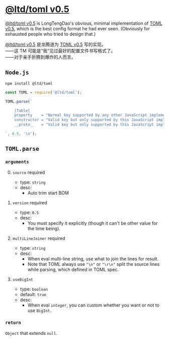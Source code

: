 
[node]: https://www.npmjs.com/package/@ltd/toml
[spec-en]: https://github.com/toml-lang/toml/blob/master/versions/en/toml-v0.5.0.md "Tom's Obvious, Minimal Language"
[spec-cn]: https://github.com/toml-lang/toml/blob/master/versions/cn/toml-v0.5.0.md "汤姆的简明语言"

[@ltd/toml v0.5][node]
======================

[@ltd/toml v0.5][node] is LongTengDao's obvious, minimal implementation of [TOML v0.5][spec-en],
which is the best config format he had ever seen.
(Obviously for exhausted people who tried to design that.)

[@ltd/toml v0.5][node] 是龙腾道为 [TOML v0.5][spec-cn] 写的实现。  
——这 TM 可能是“我”见过最好的配置文件书写格式了。  
——对于亲手折腾到爆炸的人而言。

`Node.js`
---------

```
npm install @ltd/toml
```

```js
const TOML = require('@ltd/toml');

TOML.parse(`

    [Table]
    property    = "Normal key supported by any other JavaScript implementation."
    constructor = "Valid key but only supported by this JavaScript implementation."
    __proto__   = "Valid key but only supported by this JavaScript implementation."

`, 0.5, '\n');
```

`TOML.parse`
------------

### `arguments`

0.  `source` required
    *   type: `string`
    +   desc:
        *    Auto trim start BOM

1.  `version` required
    *   type: `0.5`
    +   desc:
        *   You must specify it explicitly (though it can't be other value for the time being).

2.  `multiLineJoiner` required
    *   type: `string`
    +   desc:
        *   When eval multi-line string, use what to join the lines for result.
        *   Note that TOML always use `"\n"` or `"\r\n"` split the source lines while parsing, which defined in TOML spec.

3.  `useBigInt`
    *   type: `boolean`
    *   default: `true`
    +   desc:
        *   When eval `integer`, you can custom whether you want or not to use `BigInt`.

### `return`

`Object` that extends `null`.
